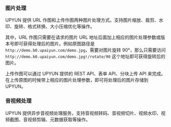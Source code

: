 ### 图片处理

UPYUN 提供 URL 作图和上传作图两种图片处理方式。支持图片缩放、裁剪、水印、旋转、格式转换、大小压缩优化等操作。

其中，URL 作图只需要在请求的图片 URL 地址后面加上相应的图片处理参数或版本号即可获得处理后的图片。例如原图路径是 `http://demo.b0.upaiyun.com/demo.jpg`，需要对图片旋转 90°，那么只需要访问`http://demo.b0.upaiyun.com/demo.jpg!/rotate/90` 这个地址即可获得旋转后的图片。

上传作图可以通过 UPYUN 提供的 REST API、表单 API、分块上传 API 来完成。在上传原图的时候带上相应的图片处理参数，即可将处理后的图片存储到 UPYUN。


### 音视频处理

UPYUN 提供异步音视频处理服务，支持音视频转码、音视频切片、视频水印、视频截图、音视频剪辑、元数据获取等操作。
